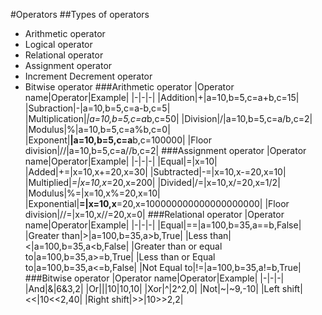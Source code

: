 #Operators
##Types of operators
* Arithmetic operator
* Logical operator
* Relational operator
* Assignment operator
* Increment Decrement operator
* Bitwise operator
###Arithmetic operator
|Operator name|Operator|Example|
|-|-|-|
|Addition|+|a=10,b=5,c=a+b,c=15|
|Subraction|-|a=10,b=5,c=a-b,c=5|
|Multiplication|*|a=10,b=5,c=a*b,c=50|
|Division|/|a=10,b=5,c=a/b,c=2|
|Modulus|%|a=10,b=5,c=a%b,c=0|
|Exponent|**|a=10,b=5,c=a**b,c=100000|
|Floor division|//|a=10,b=5,c=a//b,c=2|
###Assignment operator
|Operator name|Operator|Example|
|-|-|-|
|Equal|=|x=10|
|Added|+=|x=10,x+=20,x=30|
|Subtracted|-=|x=10,x-=20,x=10|
|Multiplied|*=|x=10,x*=20,x=200|
|Divided|/=|x=10,x/=20,x=1/2|
|Modulus|%=|x=10,x%=20,x=10|
|Exponential|**=|x=10,x**=20,x=100000000000000000000|
|Floor division|//=|x=10,x//=20,x=0|
###Relational operator
|Operator name|Operator|Example|
|-|-|-|
|Equal|==|a=100,b=35,a==b,False|
|Greater than|>|a=100,b=35,a>b,True|
|Less than|<|a=100,b=35,a<b,False|
|Greater than or equal to|a=100,b=35,a>=b,True|
|Less than or Equal to|a=100,b=35,a<=b,False|
|Not Equal to|!=|a=100,b=35,a!=b,True|
###Bitwise operator
|Operator name|Operator|Example|
|-|-|-|
|And|&|6&3,2|
|Or|||10|10,10|
|Xor|^|2^2,0|
|Not|~|~9,-10|
|Left shift|<<|10<<2,40|
|Right shift|>>|10>>2,2|


